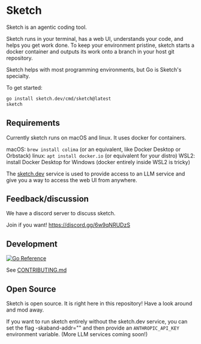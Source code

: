 # Sketch

Sketch is an agentic coding tool.

Sketch runs in your terminal, has a web UI, understands your code, and helps
you get work done. To keep your environment pristine, sketch starts a docker
container and outputs its work onto a branch in your host git repository.

Sketch helps with most programming environments, but Go is Sketch's specialty.

To get started:

```sh
go install sketch.dev/cmd/sketch@latest
sketch
```

## Requirements

Currently sketch runs on macOS and linux.
It uses docker for containers.

macOS: `brew install colima` (or an equivalent, like Docker Desktop or Orbstack)
linux: `apt install docker.io` (or equivalent for your distro)
WSL2:  install Docker Desktop for Windows (docker entirely inside WSL2 is tricky)

The [sketch.dev](https://sketch.dev) service is used to provide access
to an LLM service and give you a way to access the web UI from anywhere.

## Feedback/discussion

We have a discord server to discuss sketch.

Join if you want! https://discord.gg/6w9qNRUDzS

## Development

[![Go Reference](https://pkg.go.dev/badge/sketch.dev.svg)](https://pkg.go.dev/sketch.dev)

See [CONTRIBUTING.md](CONTRIBUTING.md)

## Open Source

Sketch is open source.
It is right here in this repository!
Have a look around and mod away.

If you want to run sketch entirely without the sketch.dev service, you can
set the flag -skaband-addr="" and then provide an `ANTHROPIC_API_KEY`
environment variable. (More LLM services coming soon!)
